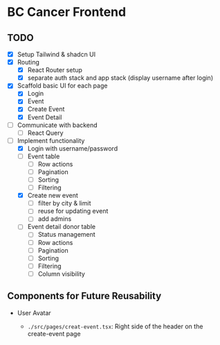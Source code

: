 # BC Cancer Frontend

## TODO

- [x] Setup Tailwind & shadcn UI
- [x] Routing
  - [x] React Router setup
  - [x] separate auth stack and app stack (display username after login)
- [x] Scaffold basic UI for each page
  - [x] Login
  - [x] Event
  - [x] Create Event
  - [x] Event Detail
- [ ] Communicate with backend
  - [ ] React Query
- [ ] Implement functionality
  - [x] Login with username/password
  - [ ] Event table
    - [ ] Row actions
    - [ ] Pagination
    - [ ] Sorting
    - [ ] Filtering
  - [x] Create new event
    - [ ] filter by city & limit
    - [ ] reuse for updating event
    - [ ] add admins
  - [ ] Event detail donor table
    - [ ] Status management
    - [ ] Row actions
    - [ ] Pagination
    - [ ] Sorting
    - [ ] Filtering
    - [ ] Column visibility

## Components for Future Reusability

- User Avatar

  - `./src/pages/creat-event.tsx`: Right side of the header on the create-event page
